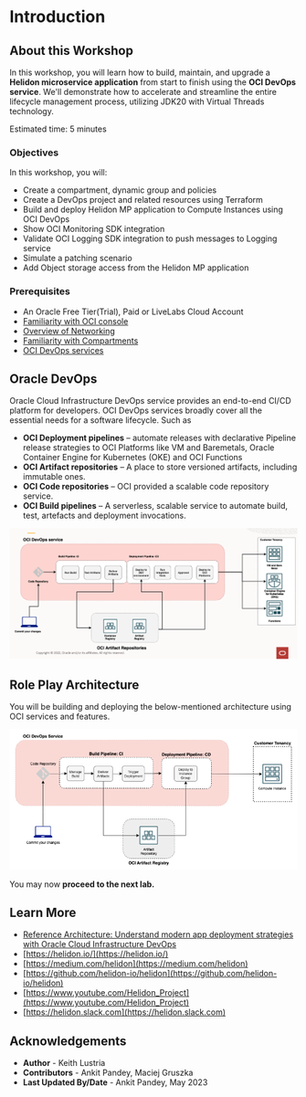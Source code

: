 # Introduction

## About this Workshop

In this workshop, you will learn how to build, maintain, and upgrade a **Helidon microservice application** from start to finish using the **OCI DevOps service**. We'll demonstrate how to accelerate and streamline the entire lifecycle management process, utilizing JDK20 with Virtual Threads technology.

Estimated time: 5 minutes

### Objectives

In this workshop, you will:

* Create a compartment, dynamic group and policies
* Create a DevOps project and related resources using Terraform
* Build and deploy Helidon MP application to Compute Instances using OCI DevOps
* Show OCI Monitoring SDK integration
* Validate OCI Logging SDK integration to push messages to Logging service
* Simulate a patching scenario
* Add Object storage access from the Helidon MP application

### Prerequisites

* An Oracle Free Tier(Trial), Paid or LiveLabs Cloud Account
* [Familiarity with OCI console](https://docs.us-phoenix-1.oraclecloud.com/Content/GSG/Concepts/console.htm)
* [Overview of Networking](https://docs.us-phoenix-1.oraclecloud.com/Content/Network/Concepts/overview.htm)
* [Familiarity with Compartments](https://docs.us-phoenix-1.oraclecloud.com/Content/GSG/Concepts/concepts.htm)
* [OCI DevOps services](https://docs.oracle.com/en-us/iaas/Content/devops/using/home.htm)

## Oracle DevOps

Oracle Cloud Infrastructure DevOps service provides an end-to-end CI/CD platform for developers. OCI DevOps services broadly cover all the essential needs for a software lifecycle. Such as

* **OCI Deployment pipelines** – automate releases with declarative Pipeline release strategies to OCI Platforms like VM and Baremetals, Oracle Container Engine for Kubernetes (OKE) and OCI Functions
* **OCI Artifact repositories** – A place to store versioned artifacts, including immutable ones.
* **OCI Code repositories** – OCI provided a scalable code repository service.
* **OCI Build pipelines** – A serverless, scalable service to automate build, test, artefacts and deployment invocations.

![Devops architecture](images/oci-devops.png)

## Role Play Architecture

You will be building and deploying the below-mentioned architecture using OCI services and features.

![Devops Diagram](images/devops-diagram.png)

You may now **proceed to the next lab.**


## Learn More

* [Reference Architecture: Understand modern app deployment strategies with Oracle Cloud Infrastructure DevOps](https://docs.oracle.com/en/solutions/mod-app-deploy-strategies-oci/index.html)
* [https://helidon.io/](https://helidon.io/)
* [https://medium.com/helidon](https://medium.com/helidon)
* [https://github.com/helidon-io/helidon](https://github.com/helidon-io/helidon)
* [https://www.youtube.com/Helidon_Project](https://www.youtube.com/Helidon_Project)
* [https://helidon.slack.com](https://helidon.slack.com)

## Acknowledgements

* **Author** -  Keith Lustria
* **Contributors** - Ankit Pandey, Maciej Gruszka
* **Last Updated By/Date** - Ankit Pandey, May 2023
